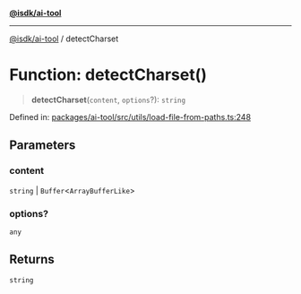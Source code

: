 [**@isdk/ai-tool**](../README.md)

***

[@isdk/ai-tool](../globals.md) / detectCharset

# Function: detectCharset()

> **detectCharset**(`content`, `options`?): `string`

Defined in: [packages/ai-tool/src/utils/load-file-from-paths.ts:248](https://github.com/isdk/ai-tool.js/blob/6a89194ac34437a1bc58f7ec590cd22976939ca6/src/utils/load-file-from-paths.ts#L248)

## Parameters

### content

`string` | `Buffer`\<`ArrayBufferLike`\>

### options?

`any`

## Returns

`string`
